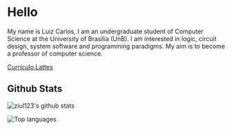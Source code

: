 # Hello

My name is Luiz Carlos, I am an undergraduate student of Computer Science at the University of Brasília (UnB).
I am interested in logic, circuit design, system software and programming paradigms.
My aim is to become a professor of computer science.


[Currículo Lattes](http://lattes.cnpq.br/0149087285874708)

## Github Stats


![ziul123's github stats](https://github-readme-stats.vercel.app/api?username=ziul123&show_icons=true&count_private=true&cache_seconds=86400&theme=midnight-purple)

  
![Top languages](https://github-readme-stats.vercel.app/api/top-langs/?username=ziul123&include_forks=true&langs_count=8&theme=midnight-purple)


